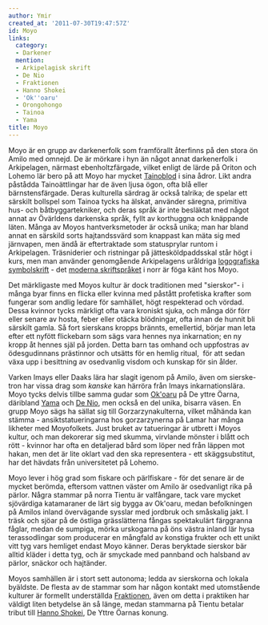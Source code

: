 ```yaml
---
author: Ymir
created_at: '2011-07-30T19:47:57Z'
id: Moyo
links:
  category:
  - Darkener
  mention:
  - Arkipelagisk skrift
  - De Nio
  - Fraktionen
  - Hanno Shokei
  - 'Ok''oaru'
  - Orongohongo
  - Tainoa
  - Yama
title: Moyo
---
```


Moyo är en grupp av darkenerfolk som framförallt återfinns på den stora ön Amilo med omnejd. De är
mörkare i hyn än något annat darkenerfolk i Arkipelagen, närmast ebenholtzfärgade, vilket enligt de
lärde på Oriton och Lohemo lär bero på att Moyo har mycket [Tainoblod] i sina ådror. Likt andra
påstådda Tainoättlingar har de även ljusa ögon, ofta blå eller bärnstensfärgade. Deras kulturella
särdrag är också talrika; de spelar ett särskilt bollspel som Tainoa tycks ha älskat, använder
säregna, primitiva hus- och båtbyggartekniker, och deras språk är inte besläktat med något annat av
Övärldens darkenska språk, fyllt av korthuggna och knäppande läten. Många av Moyos hantverksmetoder
är också unika; man har bland annat en särskild sorts hajtandssvärd som knappast kan mäta sig med
järnvapen, men ändå är eftertraktade som statusprylar runtom i Arkipelagen. Träsniderier och
ristningar på jättesköldpaddsskal står högt i kurs, men man använder genomgående Arkipelagens
uråldriga [logografiska symbolskrift] - det [moderna skriftspråket] i norr är föga känt hos Moyo.

Det märkligaste med Moyos kultur är dock traditionen med "sierskor"- i många byar finns en flicka
eller kvinna med påstått profetiska krafter som fungerar som andlig ledare för samhället, högt
respekterad och vördad. Dessa kvinnor tycks märkligt ofta vara kroniskt sjuka, och många dör förr
eller senare av hosta, feber eller otäcka blödningar, ofta innan de hunnit bli särskilt gamla. Så
fort sierskans kropps brännts, emellertid, börjar man leta efter ett nyfött flickebarn som sägs vara
hennes nya inkarnation; en ny kropp åt hennes själ på jorden. Detta barn tas omhand och uppfostras
av ödesgudinnans prästinnor och utsätts för en hemlig ritual,  för att sedan växa upp i besittning
av osedvanlig visdom och kunskap för sin ålder.

Varken Imays eller Daaks lära har slagit igenom på Amilo, även om sierske-tron har vissa drag som
*kanske* kan härröra från Imays inkarnationslära. Moyo tycks delvis tillbe samma gudar som [Ok'oaru]
på De yttre Öarna, däribland [Yama] och [De Nio], men också en del unika, bisarra väsen. En grupp
Moyo sägs ha sällat sig till Gorzarzynakulterna, vilket måhända kan stämma - ansiktstatueringarna
hos gorzarzynerna på Lamar har många likheter med Moyofolkets. Just bruket av tatueringar är utbrett
i Moyos kultur, och man dekorerar sig med skumma, virvlande mönster i blått och rött - kvinnor har
ofta en detaljerad bård som löper ned från läppen mot hakan, men det är lite oklart vad den ska
representera - ett skäggsubstitut, har det hävdats från universitetet på Lohemo.

Moyo lever i hög grad som fiskare och pärlfiskare - för det senare är de mycket berömda, eftersom
vattnen väster om Amilo är osedvanligt rika på pärlor. Några stammar på norra Tientu är valfångare,
tack vare mycket sjövärdiga katamaraner de lärt sig bygga av Ok'oaru, medan befolkningen på Amilos
inland övervägande sysslar med jordbruk och småskalig jakt. I träsk och sjöar på de östliga
grässlätterna fångas spektakulärt färggranna fåglar, medan de sumpiga, mörka urskogarna på öns
västra inland lär hysa terassodlingar som producerar en mångfald av konstiga frukter och ett unikt
vitt tyg vars hemliget endast Moyo känner. Deras beryktade sierskor bär alltid kläder i detta tyg,
och är smyckade med pannband och halsband av pärlor, snäckor och hajtänder.

Moyos samhällen är i stort sett autonoma; ledda av sierskorna och lokala byäldste. De flesta av de
stammar som har någon kontakt med utomstående kulturer är formellt underställda [Fraktionen], även
om detta i praktiken har väldigt liten betydelse än så länge, medan stammarna på Tientu betalar
tribut till [Hanno Shokei], De Yttre Öarnas konung.

  [Tainoblod]: Tainoa
  [logografiska symbolskrift]: Orongohongo
  [moderna skriftspråket]: Arkipelagisk_skrift
  [Ok'oaru]: Okoaru
  [Yama]: Yama
  [De Nio]: De_Nio
  [Fraktionen]: Fraktionen
  [Hanno Shokei]: Hanno_Shokei